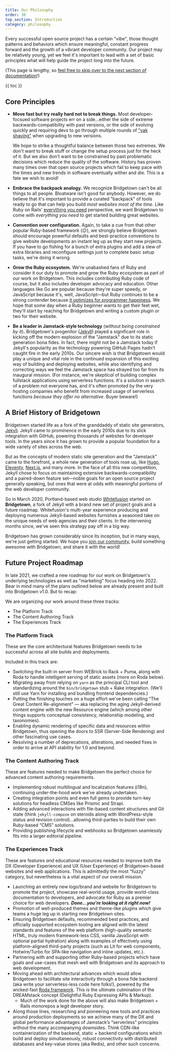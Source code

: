 ```yaml
---
title: Our Philosophy
order: 30
top_section: Introduction
category: philosophy
---
```


Every successful open source project has a certain "vibe", those thought patterns and behaviors which ensure meaningful, constant progress forward and the growth of a vibrant developer community. Our project may be relatively young, yet we feel it's important to lead with a set of basic principles what will help guide the project long into the future.

(This page is lengthy, so [feel free to skip over to the next section of documentation](/docs/installation)!)

{{ toc }}

## Core Principles

* **Move fast but try really hard not to break things.** Most developer-focsued software projects err on a side…either the side of extreme backwards-compatibility with past versions, or the side of evolving quickly and requiring devs to go through multiple rounds of ["yak shaving"](http://projects.csail.mit.edu/gsb/old-archive/gsb-archive/gsb2000-02-11.html) when upgrading to new versions.

  We hope to strike a thoughtful balance between those two extremes. We don't want to break stuff or change the setup process just for the heck of it. But we also don't want to be constrained by past problematic decisions which reduce the quality of the software. History has proven many times over that open source projects which fail to keep pace with the times and new trends in software eventually wither and die. This is a fate we wish to avoid!

* **Embrace the backpack analogy.** We recognize Bridgetown can't be all things to all people. Bloatware isn't good for anybody. However, we do believe that it's important to provide a curated "backpack" of tools ready to go that can help you build _most websites most of the time_. Like Ruby on Rails' [everything you need](https://rubyonrails.org/everything-you-need/) perspective, we want Bridgetown to come with _everything you need_ to get started building great websites.

* **Convention over configuration.** Again, to take a cue from that other popular Ruby-based framework (😉), we strongly believe Bridgetown should encourage powerful defaults and best-practice conventions to give website developments an instant leg up as they start new projects. If you have to go fishing for a bunch of extra plugins and add a slew of extra libraries and reconfigure settings just to complete basic setup tasks, we're doing it wrong.

* **Grow the Ruby ecosystem.** We're unabashed fans of Ruby and consider it our duty to promote and grow the Ruby ecosystem as part of our work on Bridgetown. This includes contributing Ruby code of course, but it also includes developer advocacy and education. Other languages like Go are popular because they're super speedy, or JavaScript because it's, well, JavaScript—but Ruby continues to be a strong contender because [it optimizes for programmer happiness](https://basecamp.com/gettingreal/10.2-optimize-for-happiness). We hope that some day when a Ruby beginner wants to get their feet wet, they'll start by reaching for Bridgetown and writing a custom plugin or two for their website.

* **Be a leader in Jamstack-style technology** (_without being constrained by it_)**.** Bridgetown's progenitor ([Jekyll](https://jekyllrb.com)) played a significant role in kicking off the modern explosion of the "Jamstack" due to its static generation bona fides. In fact, there might not _be_ a Jamstack today if Jekyll's popularity as the technology powering GitHub Pages hadn't caught fire in the early 2010s. Our sincere wish is that Bridgetown would play a unique and vital role in the continued expansion of this exciting way of building and deploying websites, while also identifying and correcting ways we feel the Jamstack space has strayed too far from its inaugural mission. (For instance, we're _skeptical_ of building complex fullstack applications using serverless functions. It's a solution in search of a problem not everyone has, and it's often promoted by the very hosting companies who benefit from increased usage of serverless functions _because they offer no alternative_. Buyer beware!)

## A Brief History of Bridgetown

Bridgetown started life as a fork of the granddaddy of static site generators, [Jekyll](https://jekyllrb.com). Jekyll came to prominence in the early 2010s due to its slick integration with GitHub, powering thousands of websites for developer tools. In the years since it has grown to provide a popular foundation for a wide variety of sites across the web.

But as the concepts of modern static site generation and the "Jamstack" came to the forefront, a whole new generation of tools rose up, like [Hugo](https://gohugo.io), [Eleventy](https://www.11ty.dev), [Next.js](http://nextjs.org), and many more. In the face of all this new competition, Jekyll chose to focus on maintaining extensive backwards-compatibility and a paired-down feature set—noble goals for an open source project generally speaking, but ones that were at odds with meaningful portions of the web developer community.

So in March 2020, Portland-based web studio [Whitefusion](https://www.whitefusion.studio) started on **Bridgetown**, a fork of Jekyll with a brand new set of project goals and a future roadmap. Whitefusion's multi-year experience producing and deploying numerous Jekyll-based websites furnishes a seasoned take on the unique needs of web agencies and their clients. In the intervening months since, we've seen this strategy pay off in a big way.

Bridgetown has grown considerably since its inception, but in many ways, we're just getting started. We hope you [join our community](/community), build something awesome with Bridgetown, and share it with the world!

## Future Project Roadmap

In late 2021, we crafted a new roadmap for our work on Bridgetown's underlying technologies as well as "marketing" focus heading into 2022. Bear in mind many of the plans outlined below are already present and built into Bridgetown v1.0. But to recap:

We are organizing our work around these three tracks:

* The Platform Track
* The Content Authoring Track
* The Experiences Track

### The Platform Track

These are the core architectural features Bridgetown needs to be successful across all site builds and deployments.

Included in this track are:

* Switching the built-in server from WEBrick to Rack + Puma, along with Roda to handle intelligent serving of static assets (more on Roda below).
* Migrating away from relying on `yarn` as the principal CLI tool and standardizing around the `bin/bridgetown` stub + Rake integration. (We'll still use Yarn for installing and bundling frontend dependencies.)
* Putting the finishing touches on a huge effort we’ve been calling “The Great Content Re-alignment” — aka replacing the aging Jekyll-derived content engine with the new Resource engine (which among other things supports conceptual consistency, relationship modeling, and taxonomies).
* Enabling dynamic rendering of specific data and resources within Bridgetown, thus opening the doors to SSR (Server-Side Rendering) and other fascinating use cases.
* Resolving a number of deprecations, alterations, and needed fixes in order to arrive at API stability for 1.0 and beyond.

### The Content Authoring Track

These are features needed to make Bridgetown the perfect choice for advanced content authoring requirements.

* Implementing robust multilingual and localization features (i18n), continuing under-the-hood work we’ve already undertaken.
* Creating integration points and even full gems to provide turn-key solutions for headless CMSes like Prismic and Strapi.
* Adding advanced interactions with file-based content structures and Git state (think `jekyll-compose` on steroids along with WordPress-style status and revision control)…allowing third-parties to build their own Ruby-based “CMS” solutions.
* Providing publishing lifecycle and webhooks so Bridgetown seamlessly fits into a larger editorial pipeline.

### The Experiences Track

These are features _and_ educational resources needed to improve both the DX (Developer Experience) and UX (User Experience) of Bridgetown-based websites and web applications. This is admittedly the most “fuzzy” category, but nevertheless is a vital aspect of our overall mission.

* Launching an entirely new logo/brand and website for Bridgetown to promote the project, showcase real-world usage, provide world-class documentation to developers, and advocate for Ruby as a premier choice for web developers. **_Done…you're looking at it right now!_**
* Promotion of well-produced themes and theme-like plugins which give teams a huge leg up in starting new Bridgetown sites.
* Ensuring Bridgetown defaults, recommended best practices, and officially supported ecosystem tooling are aligned with the latest standards and features of the web platform (high-quality semantic HTML, truly modern framework-less CSS, vanilla JavaScript with optional partial hydration) along with examples of effectively using platform-aligned third-party projects (such as Lit for web components, Hotwire/Turbo for SPA-like navigation and inline updates, etc.).
* Partnering with and supporting other Ruby-based projects which have goals and use-cases that mesh well with Bridgetown and its approach to web development.
* Moving ahead with architectural advances which would allow Bridgetown to facilitate site interactivity through a bona fide backend (aka write your serverless-less code here folks!), powered by the wicked-fast [Roda framework](http://roda.jeremyevans.net). This is the ultimate culmination of the DREAMstack concept (Delightful Ruby Expressing APIs & Markup).
	* Much of the work done for the above will also make Bridgetown + Rails monorepos a legit developer story.
* Along those lines, researching and pioneering new tools and practices around production deployments so we achieve many of the DX and global performance advantages of Jamstack’s “serverless” principles without the many accompanying downsides. Think CDN-like containerization of the backend, static + backend configurations which build and deploy simultaneously, robust connectivity with distributed databases and key-value stores (aka Redis), and other such concerns.